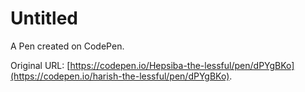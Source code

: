 # Untitled

A Pen created on CodePen.

Original URL: [https://codepen.io/Hepsiba-the-lessful/pen/dPYgBKo](https://codepen.io/harish-the-lessful/pen/dPYgBKo).

